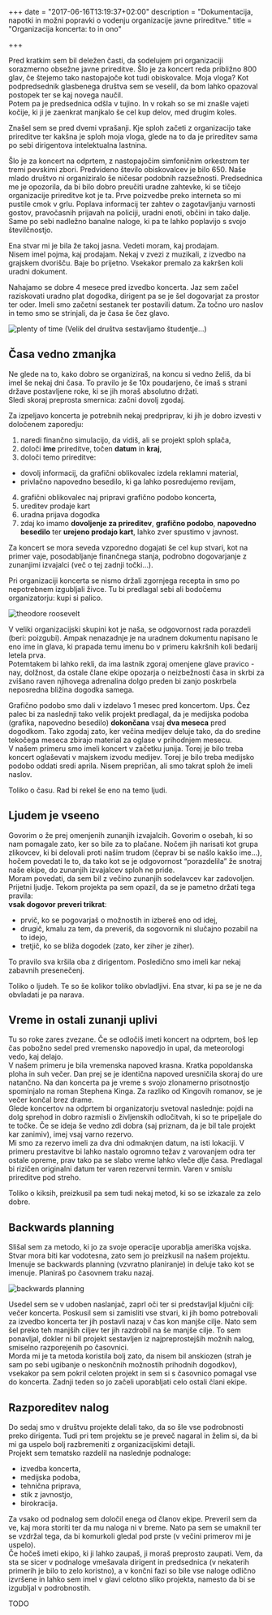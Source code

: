 +++
date = "2017-06-16T13:19:37+02:00"
description = "Dokumentacija, napotki in možni popravki o vodenju organizacije javne prireditve."
title = "Organizacija koncerta: to in ono"

+++

Pred kratkim sem bil deležen časti, da sodelujem pri organizaciji sorazmerno obsežne javne prireditve. Šlo je za koncert reda približno 800 glav, če štejemo tako nastopajoče kot tudi obiskovalce. Moja vloga? Kot podpredsednik glasbenega društva sem se veselil, da bom lahko opazoval postopek ter se kaj novega naučil.  
Potem pa je predsednica odšla v tujino. In v rokah so se mi znašle vajeti kočije, ki ji je zaenkrat manjkalo še cel kup delov, med drugim koles.  

Znašel sem se pred dvemi vprašanji. Kje sploh začeti z organizacijo take prireditve ter kakšna je sploh moja vloga, glede na to da je prireditev sama po sebi dirigentova intelektualna lastnina. 

Šlo je za koncert na odprtem, z nastopajočim simfoničnim orkestrom ter tremi pevskimi zbori. Predvideno število obiskovalcev je bilo 650. Naše mlado društvo ni organiziralo še ničesar podobnih razsežnosti. Predsednica me je opozorila, da bi bilo dobro preučiti uradne zahtevke, ki se tičejo organizacije prireditve kot je ta. Prve poizvedbe preko interneta so mi pustile cmok v grlu. Poplava informacij ter zahtev o zagotavljanju varnosti gostov, pravočasnih prijavah na policiji, uradni enoti, občini in tako dalje. Same po sebi nadležno banalne naloge, ki pa te lahko poplavijo s svojo številčnostjo. 

Ena stvar mi je bila že takoj jasna. Vedeti moram, kaj prodajam.  
Nisem imel pojma, kaj prodajam. Nekaj v zvezi z muzikali, z izvedbo na grajskem dvorišču. Baje bo prijetno. Vsekakor premalo za kakršen koli uradni dokument.  

Nahajamo se dobre 4 mesece pred izvedbo koncerta. Jaz sem začel raziskovati uradno plat dogodka, dirigent pa se je šel dogovarjat za prostor ter oder. Imeli smo začetni sestanek ter postavili datum. Za točno uro naslov in temo smo se strinjali, da je časa še čez glavo. 

![plenty of time](images/blog/plenty_time.jpg)
(Velik del društva sestavljamo študentje...)

## Časa vedno zmanjka  
Ne glede na to, kako dobro se organiziraš, na koncu si vedno želiš, da bi imel še nekaj dni časa. To pravilo je še 10x poudarjeno, če imaš s strani države postavljene roke, ki se jih moraš absolutno držati.  
Sledi skoraj preprosta smernica: začni dovolj zgodaj.  

Za izpeljavo koncerta je potrebnih nekaj predpriprav, ki jih je dobro izvesti v določenem zaporedju:  
1. naredi finančno simulacijo, da vidiš, ali se projekt sploh splača,
2. določi __ime__ prireditve, točen __datum__ in __kraj__,
3. določi temo prireditve:
  * dovolj informacij, da grafični oblikovalec izdela reklamni material,
  * privlačno napovedno besedilo, ki ga lahko posredujemo revijam,
4. grafični oblikovalec naj pripravi grafično podobo koncerta,
5. ureditev prodaje kart
6. uradna prijava dogodka
7. zdaj ko imamo __dovoljenje za prireditev__, __grafično podobo__, __napovedno besedilo__ ter __urejeno prodajo kart__, lahko zver spustimo v javnost.  

Za koncert se mora seveda vzporedno dogajati še cel kup stvari, kot na primer vaje, posodabljanje finančnega stanja, podrobno dogovarjanje z zunanjimi izvajalci (več o tej zadnji točki...).  

Pri organizaciji koncerta se nismo držali zgornjega recepta in smo po nepotrebnem izgubljali živce. Tu bi predlagal sebi ali bodočemu organizatorju: kupi si palico. 

![theodore roosevelt](images/blog/theodore_roosevelt.jpg)

V veliki organizacijski skupini kot je naša, se odgovornost rada porazdeli (beri: poizgubi). Ampak nenazadnje je na uradnem dokumentu napisano le eno ime in glava, ki prapada temu imenu bo v primeru kakršnih koli bedarij letela prva.  
Potemtakem bi lahko rekli, da ima lastnik zgoraj omenjene glave pravico - nay, dolžnost, da ostale člane ekipe opozarja o neizbežnosti časa in skrbi za zvišano raven njihovega adrenalina dolgo preden bi zanjo poskrbela neposredna bližina dogodka samega.  

Grafično podobo smo dali v izdelavo 1 mesec pred koncertom. Ups.  Čez palec bi za naslednji tako velik projekt predlagal, da je medijska podoba  (grafika, napovedno besedilo) __dokončana__ vsaj __dva meseca__ pred dogodkom. Tako zgodaj zato, ker večina medijev deluje tako, da do sredine tekočega meseca zbirajo material za oglase v prihodnjem mesecu.  
V našem primeru smo imeli koncert v začetku junija. Torej je bilo treba koncert oglaševati v majskem izvodu medijev. Torej je bilo treba medijsko podobo oddati sredi aprila. Nisem prepričan, ali smo takrat sploh že imeli naslov.  

Toliko o času. Rad bi rekel še eno na temo ljudi.  

## Ljudem je vseeno  
Govorim o že prej omenjenih zunanjih izvajalcih. Govorim o osebah, ki so nam pomagale zato, ker so bile za to plačane. Nočem jih narisati kot grupa zlikovcev, ki bi delovali proti našim trudom (čeprav bi se našlo kakšo ime...), hočem povedati le to, da tako kot se je odgovornost “porazdelila” že snotraj naše ekipe, do zunanjih izvajalcev sploh ne pride.  
Moram povedati, da sem bil z večino zunanjih sodelavcev kar zadovoljen. Prijetni ljudje. Tekom projekta pa sem opazil, da se je pametno držati tega pravila:  
__vsak dogovor preveri trikrat__:  
*   prvič, ko se pogovarjaš o možnostih in izbereš eno od idej,
*  drugič, kmalu za tem, da preveriš, da sogovornik ni slučajno pozabil na to idejo,
*  tretjič, ko se bliža dogodek (zato, ker ziher je ziher).

To pravilo sva kršila oba z dirigentom. Posledično smo imeli kar nekaj zabavnih presenečenj.  

Toliko o ljudeh. Te so še kolikor toliko obvladljivi. Ena stvar, ki pa se je ne da obvladati je pa narava.

## Vreme in ostali zunanji uplivi
Tu so roke zares zvezane. Če se odločiš imeti koncert na odprtem, boš lep čas pobožno sedel pred vremensko napovedjo in upal, da meteorologi vedo, kaj delajo.  
V našem primeru je bila vremenska napoved krasna. Kratka popoldanska ploha in suh večer. Dan prej se je identična napoved uresničila skoraj do ure natančno. Na dan koncerta pa je vreme s svojo zlonamerno prisotnostjo spominjalo na roman Stephena Kinga. Za razliko od Kingovih romanov, se je večer končal brez drame.  
Glede koncertov na odprtem bi organizatorju svetoval naslednje: pojdi na dolg sprehod in dobro razmisli o življenskih odločitvah, ki so te pripeljale do te točke. Če se ideja še vedno zdi dobra (saj priznam, da je bil tale projekt kar zanimiv), imej vsaj varno rezervo.  
Mi smo za rezervo imeli za dva dni odmaknjen datum, na isti lokaciji. V primeru prestavitve bi lahko nastalo ogromno težav z varovanjem odra ter ostale opreme, prav tako pa se slabo vreme lahko vleče dlje časa. Predlagal bi rizičen originalni datum ter varen rezervni termin. Varen v smislu prireditve pod streho.  

Toliko o kiksih, preizkusil pa sem tudi nekaj metod, ki so se izkazale za zelo dobre.  

## Backwards planning  
Slišal sem za metodo, ki jo za svoje operacije uporablja ameriška vojska. Stvar mora biti kar vodotesna, zato sem jo preizkusil na našem projektu. Imenuje se backwards planning (vzvratno planiranje) in deluje tako kot se imenuje. Planiraš po časovnem traku nazaj.  

![backwards planning](images/blog/ackwards_planning.png)

Usedel sem se v udoben naslanjač, zaprl oči ter si predstavljal ključni cilj: večer koncerta. Poskusil sem si zamisliti vse stvari, ki jih bomo potrebovali za izvedbo koncerta ter jih postavli nazaj v čas kon manjše cilje. Nato sem šel preko teh manjših ciljev ter jih razdrobil na še manjše cilje. To sem ponavljal, dokler ni bil projekt sestavljen iz najpreprostejših možnih nalog, smiselno razporejenih po časovnici.  
Morda mi je ta metoda koristila bolj zato, da nisem bil anskiozen (strah je sam po sebi ugibanje o neskončnih možnostih prihodnih dogodkov), vsekakor pa sem pokril celoten projekt in sem si s časovnico pomagal vse do koncerta. Zadnji teden so jo začeli uporabljati celo ostali člani ekipe.  

## Razporeditev nalog
Do sedaj smo v društvu projekte delali tako, da so šle vse podrobnosti preko dirigenta. Tudi pri tem projektu se je preveč nagaral in želim si, da bi mi ga uspelo bolj razbremeniti z organizacijskimi detajli.  
Projekt sem tematsko razdelil na naslednje podnaloge: 
*  izvedba koncerta, 
*  medijska podoba, 
*  tehnična priprava, 
*  stik z javnostjo, 
*  birokracija. 

Za vsako od podnalog sem določil enega od članov ekipe. Preveril sem da ve, kaj mora storiti ter da mu naloga ni v breme. Nato pa sem se umaknil ter se vzdržal tega, da bi komurkoli gledal pod prste (v večini primerov mi je uspelo).  
Če hočeš imeti ekipo, ki ji lahko zaupaš, ji moraš preprosto zaupati. Vem, da sta se sicer v podnaloge vmešavala dirigent in predsednica (v nekaterih primerih je bilo to zelo koristno), a v končni fazi so bile vse naloge odlično izvršene in lahko sem imel v glavi celotno sliko projekta, namesto da bi se izgubljal v podrobnostih.  

TODO